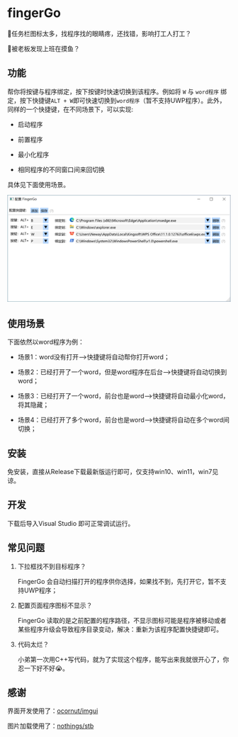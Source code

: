 # fingerGo

📃任务栏图标太多，找程序找的眼睛疼，还找错，影响打工人打工？

🤵被老板发现上班在摸鱼？

## 功能

帮你将按键与程序绑定，按下按键时快速切换到该程序。例如将 `W` 与 `word程序` 绑定，按下快捷键`ALT + W`即可快速切换到`word程序`（暂不支持UWP程序）。此外，同样的一个快捷键，在不同场景下，可以实现:

- 启动程序

- 前置程序

- 最小化程序

- 相同程序的不同窗口间来回切换

具体见下面使用场景。

![](src/resourse/screenshots.png)

## 使用场景

下面依然以word程序为例：

- 场景1：word没有打开——>快捷键将自动帮你打开word；

- 场景2：已经打开了一个word，但是word程序在后台——>快捷键将自动切换到word；

- 场景3：已经打开了一个word，前台也是word——>快捷键将自动最小化word，将其隐藏；

- 场景4：已经打开了多个word，前台也是word——>快捷键将自动在多个word间切换；

## 安装

免安装，直接从Release下载最新版运行即可，仅支持win10、win11，win7见谅。

## 开发

下载后导入Visual Studio 即可正常调试运行。

## 常见问题

1. 下拉框找不到目标程序？

   FingerGo 会自动扫描打开的程序供你选择，如果找不到，先打开它，暂不支持UWP程序；

3. 配置页面程序图标不显示？
   
   FingerGo 读取的是之前配置的程序路径，不显示图标可能是程序被移动或者某些程序升级会导致程序目录变动，解决：重新为该程序配置快捷键即可。

4. 代码太烂？
   
   小弟第一次用C++写代码，就为了实现这个程序，能写出来我就很开心了，你忍一下好不好😭。

## 感谢

界面开发使用了：[ocornut/imgui](https://github.com/ocornut/imgui)

图片加载使用了：[nothings/stb](https://github.com/nothings/stb)
